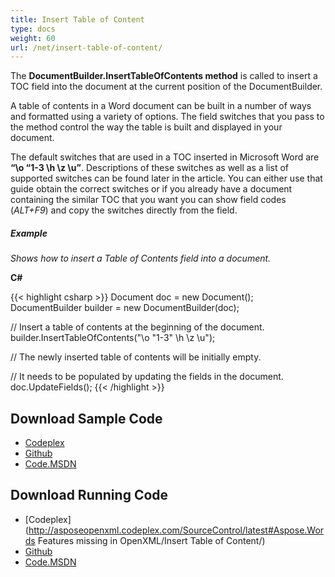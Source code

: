 ```yaml
---
title: Insert Table of Content
type: docs
weight: 60
url: /net/insert-table-of-content/
---
```


The **DocumentBuilder.InsertTableOfContents method** is called to insert a TOC field into the document at the current position of the DocumentBuilder.

A table of contents in a Word document can be built in a number of ways and formatted using a variety of options. The field switches that you pass to the method control the way the table is built and displayed in your document.

The default switches that are used in a TOC inserted in Microsoft Word are **“\o “1-3 \h \z \u”**. Descriptions of these switches as well as a list of supported switches can be found later in the article. You can either use that guide obtain the correct switches or if you already have a document containing the similar TOC that you want you can show field codes (*ALT+F9*) and copy the switches directly from the field.

##### Example

*Shows how to insert a Table of Contents field into a document.*

**C#**

{{< highlight csharp >}}
Document doc = new Document();
DocumentBuilder builder = new DocumentBuilder(doc);

// Insert a table of contents at the beginning of the document.
builder.InsertTableOfContents("\\o \"1-3\" \\h \\z \\u");

// The newly inserted table of contents will be initially empty.

// It needs to be populated by updating the fields in the document.
doc.UpdateFields();
{{< /highlight >}}

## Download Sample Code

- [Codeplex](https://asposeopenxml.codeplex.com/releases/view/617779)
- [Github](https://github.com/aspose-words/Aspose.Words-for-.NET/releases/tag/MissingFeaturesofOpenXMLWordsv1.1)
- [Code.MSDN](https://code.msdn.microsoft.com/Missing-Features-in-6a2c882b)

## Download Running Code

- [Codeplex](http://asposeopenxml.codeplex.com/SourceControl/latest#Aspose.Words Features missing in OpenXML/Insert Table of Content/)
- [Github](https://github.com/aspose-words/Aspose.Words-for-.NET/tree/master/Plugins/Aspose.Words%20Vs%20OpenXML%20Words/OpenXMLMissingFeatures/Insert%20Table%20of%20Content)
- [Code.MSDN](https://code.msdn.microsoft.com/Missing-Features-in-6a2c882b/view/SourceCode#content)
